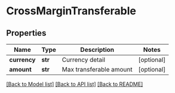 # CrossMarginTransferable

## Properties
Name | Type | Description | Notes
------------ | ------------- | ------------- | -------------
**currency** | **str** | Currency detail | [optional] 
**amount** | **str** | Max transferable amount | [optional] 

[[Back to Model list]](../README.md#documentation-for-models) [[Back to API list]](../README.md#documentation-for-api-endpoints) [[Back to README]](../README.md)


